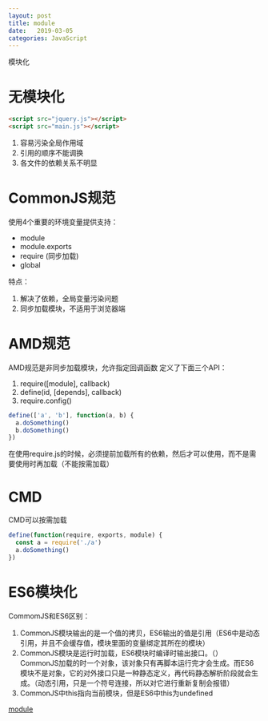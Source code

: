 ```yaml
---
layout: post
title: module
date:   2019-03-05
categories: JavaScript 
---
```


模块化

# 无模块化
```html
<script src="jquery.js"></script>
<script src="main.js"></script>
```
1. 容易污染全局作用域
2. 引用的顺序不能调换
3. 各文件的依赖关系不明显

# CommonJS规范

使用4个重要的环境变量提供支持：
- module
- module.exports
- require (同步加载)
- global

特点：
1. 解决了依赖，全局变量污染问题
2. 同步加载模块，不适用于浏览器端

# AMD规范
AMD规范是非同步加载模块，允许指定回调函数
定义了下面三个API：
1. require([module], callback)
2. define(id, [depends], callback)
3. require.config()
```js
define(['a', 'b'], function(a, b) {
  a.doSomething()
  b.doSomething()
})
```

在使用require.js的时候，必须提前加载所有的依赖，然后才可以使用，而不是需要使用时再加载（不能按需加载）

# CMD
CMD可以按需加载
```js
define(function(require, exports, module) {
  const a = require('./a')
  a.doSomething()
})
```

# ES6模块化

CommomJS和ES6区别：
1. CommonJS模块输出的是一个值的拷贝，ES6输出的值是引用（ES6中是动态引用，并且不会缓存值，模块里面的变量绑定其所在的模块）
2. CommonJS模块是运行时加载，ES6模块时编译时输出接口。（）
CommonJS加载的时一个对象，该对象只有再脚本运行完才会生成。而ES6模块不是对象，它的对外接口只是一种静态定义，再代码静态解析阶段就会生成。（动态引用，只是一个符号连接，所以对它进行重新复制会报错）
3. CommonJS中this指向当前模块，但是ES6中this为undefined

[module](http://es6.ruanyifeng.com/#docs/module-loader)
